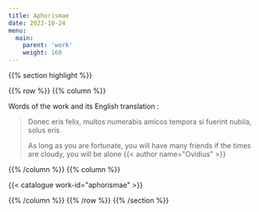 ```yaml
---
title: Aphorismae
date: 2023-10-24
menu:
  main:
    parent: 'work'
    weight: 160
---
```


{{% section highlight %}}

{{% row %}}
{{% column %}}

Words of the work and its English translation :
> 
> Donec eris felix, multos numerabis amicos
> tempora si fuerint nubila, solus eris
> 
> As long as you are fortunate, you will have many friends
> if the times are cloudy, you will be alone
> {{< author name="Ovidius" >}}

{{% /column %}}
{{% column %}}


{{< catalogue work-id="aphorismae" >}}

{{% /column %}}
{{% /row %}}
{{% /section %}}